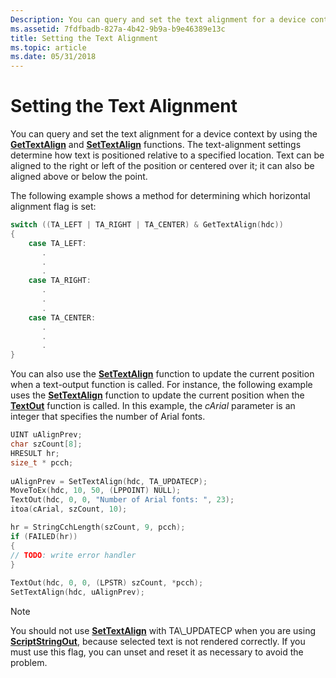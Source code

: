 ```yaml
---
Description: You can query and set the text alignment for a device context by using the GetTextAlign and SetTextAlign functions.
ms.assetid: 7fdfbadb-827a-4b42-9b9a-b9e46389e13c
title: Setting the Text Alignment
ms.topic: article
ms.date: 05/31/2018
---
```


# Setting the Text Alignment

You can query and set the text alignment for a device context by using the [**GetTextAlign**](/windows/desktop/api/Wingdi/nf-wingdi-gettextalign) and [**SetTextAlign**](/windows/desktop/api/Wingdi/nf-wingdi-settextalign) functions. The text-alignment settings determine how text is positioned relative to a specified location. Text can be aligned to the right or left of the position or centered over it; it can also be aligned above or below the point.

The following example shows a method for determining which horizontal alignment flag is set:


```C++
switch ((TA_LEFT | TA_RIGHT | TA_CENTER) & GetTextAlign(hdc)) 
{ 
    case TA_LEFT: 
       . 
       . 
       . 
    case TA_RIGHT: 
       . 
       . 
       . 
    case TA_CENTER: 
       . 
       . 
       . 
} 
```



You can also use the [**SetTextAlign**](/windows/desktop/api/Wingdi/nf-wingdi-settextalign) function to update the current position when a text-output function is called. For instance, the following example uses the [**SetTextAlign**](https://msdn.microsoft.com/library/Dd145091(v=VS.85).aspx) function to update the current position when the [**TextOut**](/windows/desktop/api/Wingdi/nf-wingdi-textouta) function is called. In this example, the *cArial* parameter is an integer that specifies the number of Arial fonts.


```C++
UINT uAlignPrev; 
char szCount[8];
HRESULT hr;
size_t * pcch; 
 
uAlignPrev = SetTextAlign(hdc, TA_UPDATECP); 
MoveToEx(hdc, 10, 50, (LPPOINT) NULL); 
TextOut(hdc, 0, 0, "Number of Arial fonts: ", 23); 
itoa(cArial, szCount, 10); 

hr = StringCchLength(szCount, 9, pcch);
if (FAILED(hr))
{
// TODO: write error handler 
}
 
TextOut(hdc, 0, 0, (LPSTR) szCount, *pcch); 
SetTextAlign(hdc, uAlignPrev); 
```



> [!Note]  
> You should not use [**SetTextAlign**](https://msdn.microsoft.com/library/Dd145091(v=VS.85).aspx) with TA\_UPDATECP when you are using [**ScriptStringOut**](https://msdn.microsoft.com/library/Dd368571(v=VS.85).aspx), because selected text is not rendered correctly. If you must use this flag, you can unset and reset it as necessary to avoid the problem.

 

 

 



